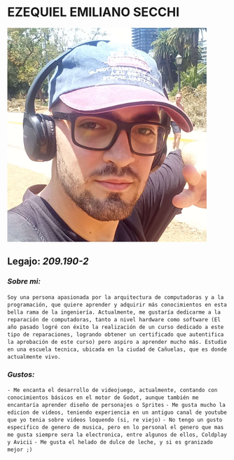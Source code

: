 # EZEQUIEL EMILIANO SECCHI

![fallo en cargar imagen](/image.png)

## Legajo: *209.190-2*

### *Sobre mi:*

`Soy una persona apasionada por la arquitectura de computadoras y a la programación, que quiere aprender y adquirir más conocimientos en esta bella rama de la ingeniería. Actualmente, me gustaría dedicarme a la reparación de computadoras, tanto a nivel hardware como software (El año pasado logré con éxito la realización de un curso dedicado a este tipo de reparaciones, logrando obtener un certificado que autentifica la aprobación de este curso) pero aspiro a aprender mucho más. Estudie en una escuela tecnica, ubicada en la ciudad de Cañuelas, que es donde actualmente vivo.`

### *Gustos:*

`- Me encanta el desarrollo de videojuego, actualmente, contando con conocimientos básicos en el motor de Godot, aunque también me encantaría aprender diseño de personajes o Sprites`
`- Me gusta mucho la edicion de videos, teniendo experiencia en un antiguo canal de youtube que yo tenia sobre videos loquendo (si, re viejo)`
`- No tengo un gusto especifico de genero de musica, pero en lo personal el genero que mas me gusta siempre sera la electronica, entre algunos de ellos, Coldplay y Avicii`
`- Me gusta el helado de dulce de leche, y si es granizado mejor ;) `
